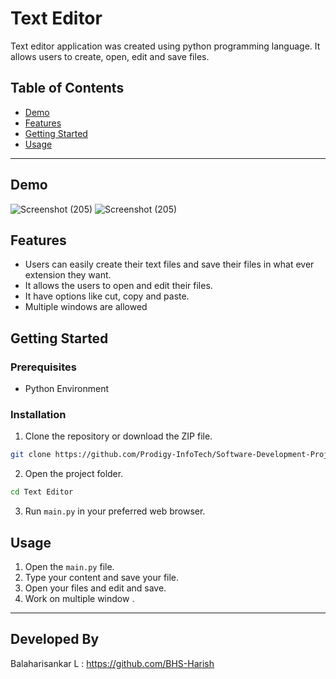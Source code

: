 # Text Editor

Text editor application was created using python programming language. It allows users to create, open, edit and save files.

## Table of Contents
- [Demo](#demo)
- [Features](#features)
- [Getting Started](#getting-started)
- [Usage](#usage)

---

## Demo
![Screenshot (205)](https://ik.imagekit.io/qmffpfng5/Screenshot%20(25).png)
![Screenshot (205)](https://ik.imagekit.io/qmffpfng5/Screenshot%20(26).png)



## Features

- Users can easily create their text files and save their files in what ever extension they want.
- It allows the users to open and edit their files.
- It have options like cut, copy and paste.
- Multiple windows are allowed

## Getting Started

### Prerequisites

- Python Environment

### Installation

1. Clone the repository or download the ZIP file.

```bash
git clone https://github.com/Prodigy-InfoTech/Software-Development-Projects.git
```

2. Open the project folder.

```bash
cd Text Editor
```

3. Run `main.py` in your preferred web browser.

## Usage

1. Open the `main.py` file.
2. Type your content and save your file.
3. Open your files and edit and save.
4. Work on multiple window .
---

## Developed By
Balaharisankar L :  https://github.com/BHS-Harish